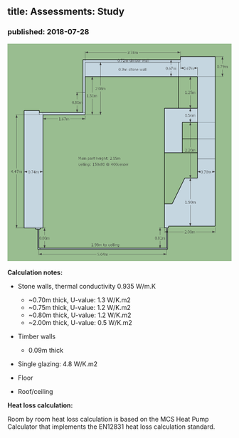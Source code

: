 ## title: Assessments: Study
### published: 2018-07-28

![study.png](images/project2/study.png)

**Calculation notes:**

- Stone walls, thermal conductivity 0.935 W/m.K
    - ~0.70m thick, U-value: 1.3 W/K.m2
    - ~0.75m thick, U-value: 1.2 W/K.m2
    - ~0.80m thick, U-value: 1.2 W/K.m2
    - ~2.00m thick, U-value: 0.5 W/K.m2
    
- Timber walls
    - 0.09m thick

- Single glazing: 4.8 W/K.m2

- Floor

- Roof/ceiling

**Heat loss calculation:**

Room by room heat loss calculation is based on the MCS Heat Pump Calculator that implements the EN12831 heat loss calculation standard.

<script type="text/javascript" src="files/project2/study_data.js"></script>
<link rel="stylesheet" type="text/css" href="lib/heatlossjs/style.css" />
<script type="text/javascript" src="lib/heatlossjs/model.js"></script>
<div id="heatloss"></div><script>heatloss.init("#heatloss")</script>

